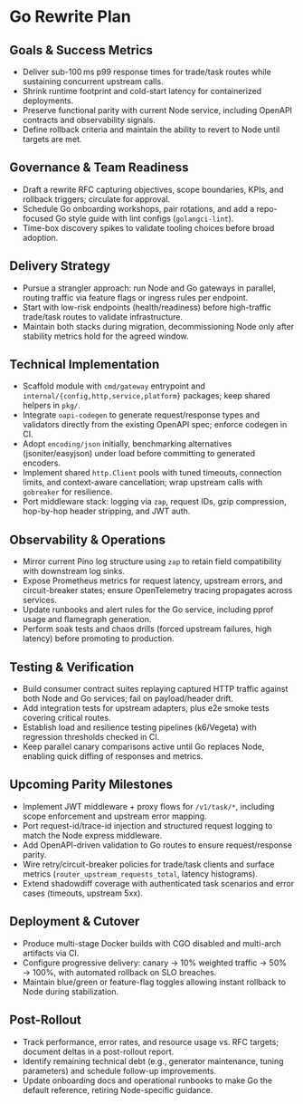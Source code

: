 # Go Rewrite Plan

## Goals & Success Metrics
- Deliver sub-100 ms p99 response times for trade/task routes while sustaining concurrent upstream calls.
- Shrink runtime footprint and cold-start latency for containerized deployments.
- Preserve functional parity with current Node service, including OpenAPI contracts and observability signals.
- Define rollback criteria and maintain the ability to revert to Node until targets are met.

## Governance & Team Readiness
- Draft a rewrite RFC capturing objectives, scope boundaries, KPIs, and rollback triggers; circulate for approval.
- Schedule Go onboarding workshops, pair rotations, and add a repo-focused Go style guide with lint configs (`golangci-lint`).
- Time-box discovery spikes to validate tooling choices before broad adoption.

## Delivery Strategy
- Pursue a strangler approach: run Node and Go gateways in parallel, routing traffic via feature flags or ingress rules per endpoint.
- Start with low-risk endpoints (health/readiness) before high-traffic trade/task routes to validate infrastructure.
- Maintain both stacks during migration, decommissioning Node only after stability metrics hold for the agreed window.

## Technical Implementation
- Scaffold module with `cmd/gateway` entrypoint and `internal/{config,http,service,platform}` packages; keep shared helpers in `pkg/`.
- Integrate `oapi-codegen` to generate request/response types and validators directly from the existing OpenAPI spec; enforce codegen in CI.
- Adopt `encoding/json` initially, benchmarking alternatives (jsoniter/easyjson) under load before committing to generated encoders.
- Implement shared `http.Client` pools with tuned timeouts, connection limits, and context-aware cancellation; wrap upstream calls with `gobreaker` for resilience.
- Port middleware stack: logging via `zap`, request IDs, gzip compression, hop-by-hop header stripping, and JWT auth.

## Observability & Operations
- Mirror current Pino log structure using `zap` to retain field compatibility with downstream log sinks.
- Expose Prometheus metrics for request latency, upstream errors, and circuit-breaker states; ensure OpenTelemetry tracing propagates across services.
- Update runbooks and alert rules for the Go service, including pprof usage and flamegraph generation.
- Perform soak tests and chaos drills (forced upstream failures, high latency) before promoting to production.

## Testing & Verification
- Build consumer contract suites replaying captured HTTP traffic against both Node and Go services; fail on payload/header drift.
- Add integration tests for upstream adapters, plus e2e smoke tests covering critical routes.
- Establish load and resilience testing pipelines (k6/Vegeta) with regression thresholds checked in CI.
- Keep parallel canary comparisons active until Go replaces Node, enabling quick diffing of responses and metrics.

## Upcoming Parity Milestones
- Implement JWT middleware + proxy flows for `/v1/task/*`, including scope enforcement and upstream error mapping.
- Port request-id/trace-id injection and structured request logging to match the Node express middleware.
- Add OpenAPI-driven validation to Go routes to ensure request/response parity.
- Wire retry/circuit-breaker policies for trade/task clients and surface metrics (`router_upstream_requests_total`, latency histograms).
- Extend shadowdiff coverage with authenticated task scenarios and error cases (timeouts, upstream 5xx).

## Deployment & Cutover
- Produce multi-stage Docker builds with CGO disabled and multi-arch artifacts via CI.
- Configure progressive delivery: canary → 10% weighted traffic → 50% → 100%, with automated rollback on SLO breaches.
- Maintain blue/green or feature-flag toggles allowing instant rollback to Node during stabilization.

## Post-Rollout
- Track performance, error rates, and resource usage vs. RFC targets; document deltas in a post-rollout report.
- Identify remaining technical debt (e.g., generator maintenance, tuning parameters) and schedule follow-up improvements.
- Update onboarding docs and operational runbooks to make Go the default reference, retiring Node-specific guidance.
